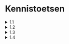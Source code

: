 
 # Kennistoetsen #

<details><summary>1.1</summary>
</details>

<details><summary>1.2</summary>

### Syntaxis antwoorden ###
[Question] - [Answer]

- Wat is een Call to Undefined function-error?
  - Wanneer eer een niet bestaande functie gedefineerd.

- Wat is de `phpinfo`-function?
  - Dan krijg je info over de actuele PHP versie die op je computer zit.

- Waar kun je Apache-server-fouten traceren?
  - In `php_error.log`.
 
- Wat is de root-map van Apache-server?
  -  htdocs.

- Benoem alle error-logs van **XAMPP**.
  - **Apache:** `error.log`, **PHP:** `php_error_log`, **MySQL:** `mysql_error.log`.

- Wat is een **CMS**?
  - **CMS** Content Management System is een software om web-applicaties te creëren en te managen met weinig of geen programmeerervaring.

- Wat is Joomla?
  - een **CMS** programma.

- Wat is syntaxis?
  - Een syntaxis is een structuur en de reels van een commando's in een computerprogrammeertaal.

- Wat doet de `echo`-opdracht?
  - De echo opdracht wordt gebruikt om de output te weergeven.

- Waar kunne we een **PHP**-script embedden in een **HTML**-script?
  - Zolang het een `.php` file is, overal.

</details>

<details><summary>1.3</summary>

- `$auto2`
  - juist

- `$auto's`
  - onjuist

- `$auto/onderdelen`
  - onjuist

- `$thuis&tuin`
  - onjuist

- `$naw`
  - juist

- `$n-a-w`
  - onjuist

- `$n_a_w`
  - juist

- `$$auto`
  - onjuist

- `$autoKleur`
  - juist

</details>

<details><summary>1.4</summary>

### Syntaxis antwoorden ###
[Code] - [Answer]

- [$type=gettype($tarief);]
  - [double]

</details>